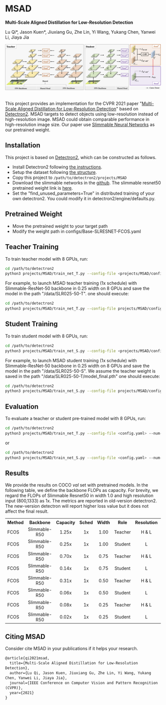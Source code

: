 # MSAD
**Multi-Scale Aligned Distillation for Low-Resolution Detection**

Lu Qi*, Jason Kuen*, Jiuxiang Gu, Zhe Lin, Yi Wang, Yukang Chen, Yanwei Li, Jiaya Jia

<!-- [[`arXiv`](https://arxiv.org/pdf/2012.00720.pdf)] [[`BibTeX`](#CitingPanopticFCN)] -->

<div align="center">
  <img src="docs/Framework-crop.png"/>
</div><br/>

This project provides an implementation for the CVPR 2021 paper "[Multi-Scale Aligned Distillation for Low-Resolution Detection](https://jiaya.me/papers/ms_align_distill_cvpr21.pdf)" based on [Detectron2](https://github.com/facebookresearch/detectron2). MSAD targets to detect objects using low-resolution instead of high-resolution image. MSAD could obtain comparable performance in high-resolution image size. Our paper use [Slimmable Neural Networks](https://arxiv.org/abs/1812.08928) as our pretrained weight.


## Installation
This project is based on [Detectron2](https://github.com/facebookresearch/detectron2), which can be constructed as follows.
* Install Detectron2 following [the instructions](https://detectron2.readthedocs.io/tutorials/install.html).
* Setup the dataset following [the structure](https://github.com/facebookresearch/detectron2/blob/master/datasets/README.md).
* Copy this project to `/path/to/detectron2/projects/MSAD`
* Download the slimmable networks in the [github](https://github.com/JiahuiYu/slimmable_networks). The slimmable resnet50 pretrained weight link is [here](https://drive.google.com/open?id=1f6q37OkZaz_0GoOAwllHlXNWuKwor2fC).
* Set the "find_unused_parameters=True" in distributed training of your own detectron2. You could modify it in detectron2/engine/defaults.py.

## Pretrained Weight
* Move the pretrained weight to your target path 
* Modify the weight path in configs/Base-SLRESNET-FCOS.yaml

## Teacher Training
To train teacher model with 8 GPUs, run:
```bash
cd /path/to/detectron2
python3 projects/MSAD/train_net_T.py --config-file <projects/MSAD/configs/config.yaml> --num-gpus 8
```

For example, to launch MSAD teacher training (1x schedule) with Slimmable-ResNet-50 backbone in 0.25 width on 8 GPUs and save the model in the path "/data/SLR025-50-T".
one should execute:
```bash
cd /path/to/detectron2
python3 projects/MSAD/train_net_T.py --config-file projects/MSAD/configs/SLR025-50-T.yaml --num-gpus 8 OUTPUT_DIR /data/SLR025-50-T 
```

## Student Training
To train student model with 8 GPUs, run:
```bash
cd /path/to/detectron2
python3 projects/MSAD/train_net_S.py --config-file <projects/MSAD/configs/config.yaml> --num-gpus 8
```

For example, to launch MSAD student training (1x schedule) with Slimmable-ResNet-50 backbone in 0.25 width on 8 GPUs and save the model in the path "/data/SLR025-50-S". We assume the teacher weight is saved in the path "/data/SLR025-50-T/model_final.pth"
one should execute:
```bash
cd /path/to/detectron2
python3 projects/MSAD/train_net_S.py --config-file projects/MSAD/configs/MSAD-R50-S025-1x.yaml --num-gpus 8 MODEL.WEIGHTS /data/SLR025-50-T/model_final.pth OUTPUT_DIR MSAD-R50-S025-1x
```

## Evaluation
To evaluate a teacher or student pre-trained model with 8 GPUs, run:
```bash
cd /path/to/detectron2
python3 projects/MSAD/train_net_T.py --config-file <config.yaml> --num-gpus 8 --eval-only MODEL.WEIGHTS model_checkpoint
```
or
```bash
cd /path/to/detectron2
python3 projects/MSAD/train_net_S.py --config-file <config.yaml> --num-gpus 8 --eval-only MODEL.WEIGHTS model_checkpoint
```


## Results
We provide the results on COCO *val* set with pretrained models. In the following table, we define the backbone FLOPs as capacity. For brevity, we regard the FLOPs of Slimmable Resnet50 in width 1.0 and high resolution input (800,1333) as 1x. The metrics are reported in old-version detectron2. The new-version detectron will report higher loss value but it does not affect the final result.

<table><tbody>
<!-- START TABLE -->
<!-- TABLE HEADER -->
<th valign="bottom">Method</th>
<th valign="bottom">Backbone</th>
<th valign="bottom">Capacity</th>
<th valign="bottom">Sched</th>
<th valign="bottom">Width</th>
<th valign="bottom">Role</th>
<th valign="bottom">Resolution</th>
<th valign="bottom">BoxAP</th>
<th valign="bottom">download</th>
<tr><td align="left">FCOS</td>
<td align="center">Slimmable-R50</td>
<td align="center"> 1.25x </td>
<td align="center">1x</td>
<td align="center">1.00</td>
<td align="center">Teacher</td>
<td align="center">H & L</td>
<td align="center"> 42.8 </td>
<td align="center"> <a href="https://drive.google.com/file/d/1F0iTnr2WuCsanoBaX4Ma8DZXFOnbMrDG/view?usp=sharing">model</a>&nbsp;|&nbsp;<a href="https://drive.google.com/file/d/1lEsL5ax8UaHKCc8l7_-O5OVNJeM8KUbQ/view?usp=sharing">metrics</a> </td>
<!-- <td align="center"> To be released </td> -->
</tr>
</tr>
<tr><td align="left">FCOS</td>
<td align="center">Slimmable-R50</td>
<td align="center"> 0.25x </td>
<td align="center">1x</td>
<td align="center">1.00</td>
<td align="center">Student</td>
<td align="center">L</td>
<td align="center"> 39.9 </td>
<td align="center"> <a href="https://drive.google.com/file/d/1zNvONf4CtDd-Jap3iTJgbNskJSb75roj/view?usp=sharing">model</a>&nbsp;|&nbsp;<a href="https://drive.google.com/file/d/1a3pcEO5urqoImfIxH3cgGO2PV5w0O5DV/view?usp=sharing">metrics</a> </td>
<!-- <td align="center"> To be released </td> -->
</tr>
<tr><td align="left">FCOS</td>
<td align="center">Slimmable-R50</td>
<td align="center">0.70x</td>
<td align="center">1x</td>
<td align="center">0.75</td>
<td align="center">Teacher</td>
<td align="center">H & L</td>
<td align="center">41.2</td>
<td align="center"> <a href="https://drive.google.com/file/d/1RePWEGmBKCHE61b_nP8s0oaoLH1tzTZD/view?usp=sharing">model</a>&nbsp;|&nbsp;<a href="https://drive.google.com/file/d/1SB7bpcdjX_VZhxNgVp9DmFIgUvctKSUj/view?usp=sharing">metrics</a> </td>
<!-- <td align="center"> To be released </td> -->
</tr>
</tr>
<tr><td align="left">FCOS</td>
<td align="center">Slimmable-R50</td>
<td align="center">0.14x</td>
<td align="center">1x</td>
<td align="center">0.75</td>
<td align="center">Student</td>
<td align="center">L</td>
<td align="center"> 38.8 </td>
<td align="center"> <a href="https://drive.google.com/file/d/1gWB-RPXTWm33zaFhnRPNu4EmbLQ-9y2r/view?usp=sharing">model</a>&nbsp;|&nbsp;<a href="https://drive.google.com/file/d/1afMHe46GDcxX064yMJCHcZ6UMb3Ek2_C/view?usp=sharing">metrics</a> </td>
<!-- <td align="center"> To be released </td> -->
</tr>
<tr><td align="left">FCOS</td>
<td align="center">Slimmable-R50</td>
<td align="center">0.31x</td>
<td align="center">1x</td>
<td align="center">0.50</td>
<td align="center">Teacher</td>
<td align="center">H & L</td>
<td align="center">38.4</td>
<td align="center"> <a href="https://drive.google.com/file/d/1bQZnjGFKbLj4iaP3o3Ez4eZg6ZdmrAh9/view?usp=sharing">model</a>&nbsp;|&nbsp;<a href="https://drive.google.com/file/d/1Pa2HLpdFccBNvOddUDdxX2npedD5A_8l/view?usp=sharing">metrics</a> </td>
<!-- <td align="center"> To be released </td> -->
</tr>
</tr>
<tr><td align="left">FCOS</td>
<td align="center">Slimmable-R50</td>
<td align="center">0.06x</td>
<td align="center">1x</td>
<td align="center">0.50</td>
<td align="center">Student</td>
<td align="center">L</td>
<td align="center"> 35.7 </td>
<td align="center"> <a href="https://drive.google.com/file/d/16LG4Cc_e-dm3h2A26ETHCbx6F7846Jll/view?usp=sharing">model</a>&nbsp;|&nbsp;<a href="https://drive.google.com/file/d/1nNq7JBrcXnXxuoKHhEc94SSGaLBERZww/view?usp=sharing">metrics</a> </td>
<!-- <td align="center"> To be released </td> -->
</tr>
<tr><td align="left">FCOS</td>
<td align="center">Slimmable-R50</td>
<td align="center">0.08x</td>
<td align="center">1x</td>
<td align="center">0.25</td>
<td align="center">Teacher</td>
<td align="center">H & L</td>
<td align="center">33.2</td>
<td align="center"> <a href="https://drive.google.com/file/d/19ohUxrdBL7d5hI4ZHuTH2X3H1WGUE0Ob/view?usp=sharing">model</a>&nbsp;|&nbsp;<a href="https://drive.google.com/file/d/1AEWGfUskVWU7Rs-X5Tx0g2EUs9pZElSY/view?usp=sharing">metrics</a> </td>
<!-- <td align="center"> To be released </td> -->
</tr>
</tr>
<tr><td align="left">FCOS</td>
<td align="center">Slimmable-R50</td>
<td align="center">0.02x</td>
<td align="center">1x</td>
<td align="center">0.25</td>
<td align="center">Student</td>
<td align="center">L</td>
<td align="center"> 30.3 </td>

<td align="center"> <a href="https://drive.google.com/file/d/1LCH0zfmd6ajF6B9xCuLeECwarGtBQaYP/view?usp=sharing">model</a>&nbsp;|&nbsp;<a href="https://drive.google.com/file/d/1F3afBdprbEC_NCoQrHQOllLMkA5NwoXh/view?usp=sharing">metrics</a> </td>
<!-- <td align="center"> To be released </td> -->
</tr>
</tbody></table>

## <a name="CitingMSAD"></a>Citing MSAD

Consider cite MSAD in your publications if it helps your research.

```
@article{qi2021msad,
  title={Multi-Scale Aligned Distillation for Low-Resolution Detection},
  author={Lu Qi, Jason Kuen, Jiuxiang Gu, Zhe Lin, Yi Wang, Yukang Chen, Yanwei Li, Jiaya Jia},
  journal={IEEE Conference on Computer Vision and Pattern Recognition (CVPR)},
  year={2021}
}